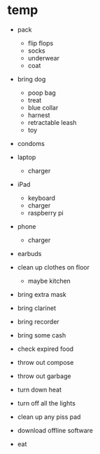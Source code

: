 # temp

- pack
    - flip flops
    - socks
    - underwear
    - coat

- bring dog 
    - poop bag
    - treat 
    - blue collar
    - harnest
    - retractable leash
    - toy

- condoms
- laptop 
    - charger

- iPad
    - keyboard
    - charger
    - raspberry pi

- phone
    - charger

- earbuds
- clean up clothes on floor
    - maybe kitchen

- bring extra mask

- bring clarinet
- bring recorder

- bring some cash

- check expired food
- throw out compose
- throw out garbage
- turn down heat
- turn off all the lights
- clean up any piss pad

- download offline software

- eat
